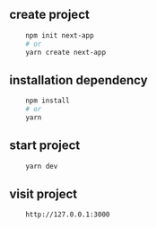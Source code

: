 ## create project
```bash
    npm init next-app
    # or
    yarn create next-app
```

## installation dependency
```bash
    npm install
    # or 
    yarn    
```

## start project
```bash
    yarn dev   
```

## visit project
```bash
    http://127.0.0.1:3000
```